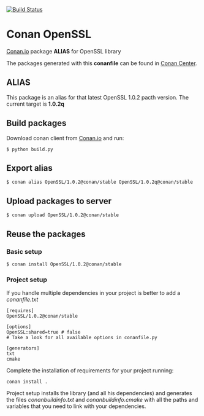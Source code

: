 [![Build Status](https://travis-ci.org/conan-community/conan-openssl.svg?branch=master)](https://travis-ci.org/conan-community/conan-openssl)

# Conan OpenSSL

[Conan.io](https://conan.io) package **ALIAS** for OpenSSL library

The packages generated with this **conanfile** can be found in [Conan Center](https://bintray.com/conan-community/conan/OpenSSL%3Aconan/1.0.2%3Astable).

## ALIAS

This package is an alias for that latest OpenSSL 1.0.2 pacth version. The current target is **1.0.2q**

## Build packages

Download conan client from [Conan.io](https://conan.io) and run:

    $ python build.py

## Export alias

    $ conan alias OpenSSL/1.0.2@conan/stable OpenSSL/1.0.2q@conan/stable

## Upload packages to server

    $ conan upload OpenSSL/1.0.2@conan/stable

## Reuse the packages

### Basic setup

    $ conan install OpenSSL/1.0.2@conan/stable

### Project setup

If you handle multiple dependencies in your project is better to add a *conanfile.txt*

    [requires]
    OpenSSL/1.0.2@conan/stable

    [options]
    OpenSSL:shared=true # false
    # Take a look for all available options in conanfile.py

    [generators]
    txt
    cmake

Complete the installation of requirements for your project running:</small></span>

    conan install .

Project setup installs the library (and all his dependencies) and generates the files *conanbuildinfo.txt* and *conanbuildinfo.cmake* with all the paths and variables that you need to link with your dependencies.
